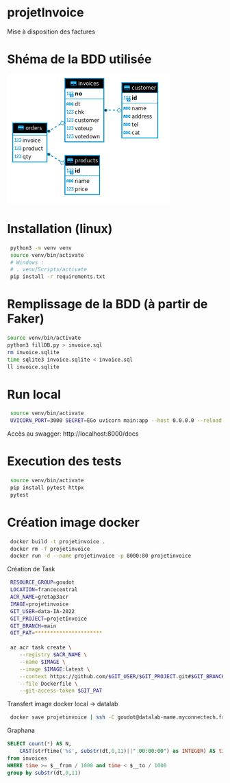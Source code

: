 # projetInvoice
Mise à disposition des factures

# Shéma de la BDD utilisée
![schema.png](schema.png)

# Installation (linux)
```bash
 python3 -m venv venv
 source venv/bin/activate
 # Windows : 
 # . venv/Scripts/activate
 pip install -r requirements.txt
```

# Remplissage de la BDD (à partir de Faker)
```bash
source venv/bin/activate
python3 fillDB.py > invoice.sql
rm invoice.sqlite
time sqlite3 invoice.sqlite < invoice.sql
ll invoice.sqlite
```


# Run local
```bash
 source venv/bin/activate
 UVICORN_PORT=3000 SECRET=EGo uvicorn main:app --host 0.0.0.0 --reload
```
Accès au swagger: http://localhost:8000/docs

# Execution des tests
```bash
 source venv/bin/activate
 pip install pytest httpx
 pytest
```



# Création image docker

```bash
 docker build -t projetinvoice .
 docker rm -f projetinvoice
 docker run -d --name projetinvoice -p 8000:80 projetinvoice
```

Création de Task
```bash
 RESOURCE_GROUP=goudot
 LOCATION=francecentral
 ACR_NAME=gretap3acr
 IMAGE=projetinvoice
 GIT_USER=data-IA-2022
 GIT_PROJECT=projetInvoice
 GIT_BRANCH=main
 GIT_PAT=**********************

 az acr task create \
    --registry $ACR_NAME \
    --name $IMAGE \
    --image $IMAGE:latest \
    --context https://github.com/$GIT_USER/$GIT_PROJECT.git#$GIT_BRANCH \
    --file Dockerfile \
    --git-access-token $GIT_PAT
```



Transfert image docker local -> datalab
```bash
 docker save projetinvoice | ssh -C goudot@datalab-mame.myconnectech.fr docker load
```

Graphana
```sql
SELECT count(*) AS N,
	CAST(strftime('%s', substr(dt,0,11)||" 00:00:00") as INTEGER) AS time
from invoices
WHERE time >= $__from / 1000 and time < $__to / 1000
group by substr(dt,0,11)
```